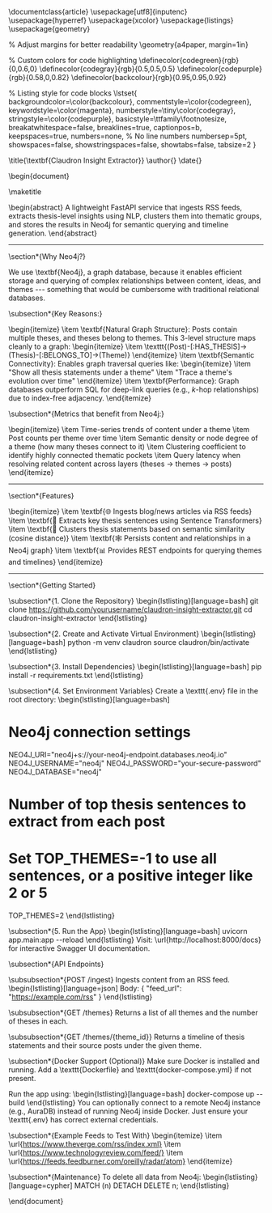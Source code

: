\documentclass{article}
\usepackage[utf8]{inputenc}
\usepackage{hyperref}
\usepackage{xcolor}
\usepackage{listings}
\usepackage{geometry}

% Adjust margins for better readability
\geometry{a4paper, margin=1in}

% Custom colors for code highlighting
\definecolor{codegreen}{rgb}{0,0.6,0}
\definecolor{codegray}{rgb}{0.5,0.5,0.5}
\definecolor{codepurple}{rgb}{0.58,0,0.82}
\definecolor{backcolour}{rgb}{0.95,0.95,0.92}

% Listing style for code blocks
\lstset{
  backgroundcolor=\color{backcolour},
  commentstyle=\color{codegreen},
  keywordstyle=\color{magenta},
  numberstyle=\tiny\color{codegray},
  stringstyle=\color{codepurple},
  basicstyle=\ttfamily\footnotesize,
  breakatwhitespace=false,
  breaklines=true,
  captionpos=b,
  keepspaces=true,
  numbers=none, % No line numbers
  numbersep=5pt,
  showspaces=false,
  showstringspaces=false,
  showtabs=false,
  tabsize=2
}

\title{\textbf{Claudron Insight Extractor}}
\author{}
\date{}

\begin{document}

\maketitle

\begin{abstract}
A lightweight FastAPI service that ingests RSS feeds, extracts thesis-level insights using NLP, clusters them into thematic groups, and stores the results in Neo4j for semantic querying and timeline generation.
\end{abstract}

---

\section*{Why Neo4j?}

We use \textbf{Neo4j}, a graph database, because it enables efficient storage and querying of complex relationships between content, ideas, and themes --- something that would be cumbersome with traditional relational databases.

\subsection*{Key Reasons:}

\begin{itemize}
    \item \textbf{Natural Graph Structure}: Posts contain multiple theses, and theses belong to themes. This 3-level structure maps cleanly to a graph:
    \begin{itemize}
        \item \texttt{(Post)-[:HAS\_THESIS]->(Thesis)-[:BELONGS\_TO]->(Theme)}
    \end{itemize}
    \item \textbf{Semantic Connectivity}: Enables graph traversal queries like:
    \begin{itemize}
        \item "Show all thesis statements under a theme"
        \item "Trace a theme's evolution over time"
    \end{itemize}
    \item \textbf{Performance}: Graph databases outperform SQL for deep-link queries (e.g., $k$-hop relationships) due to index-free adjacency.
\end{itemize}

\subsection*{Metrics that benefit from Neo4j:}

\begin{itemize}
    \item Time-series trends of content under a theme
    \item Post counts per theme over time
    \item Semantic density or node degree of a theme (how many theses connect to it)
    \item Clustering coefficient to identify highly connected thematic pockets
    \item Query latency when resolving related content across layers (theses $\rightarrow$ themes $\rightarrow$ posts)
\end{itemize}

---

\section*{Features}

\begin{itemize}
    \item \textbf{🌐 Ingests blog/news articles via RSS feeds}
    \item \textbf{🧠 Extracts key thesis sentences using Sentence Transformers}
    \item \textbf{🔗 Clusters thesis statements based on semantic similarity (cosine distance)}
    \item \textbf{🕸️ Persists content and relationships in a Neo4j graph}
    \item \textbf{📊 Provides REST endpoints for querying themes and timelines}
\end{itemize}

---

\section*{Getting Started}

\subsection*{1. Clone the Repository}
\begin{lstlisting}[language=bash]
git clone https://github.com/yourusername/claudron-insight-extractor.git
cd claudron-insight-extractor
\end{lstlisting}

\subsection*{2. Create and Activate Virtual Environment}
\begin{lstlisting}[language=bash]
python -m venv claudron
source claudron/bin/activate
\end{lstlisting}

\subsection*{3. Install Dependencies}
\begin{lstlisting}[language=bash]
pip install -r requirements.txt
\end{lstlisting}

\subsection*{4. Set Environment Variables}
Create a \texttt{.env} file in the root directory:
\begin{lstlisting}[language=bash]
# Neo4j connection settings
NEO4J_URI="neo4j+s://your-neo4j-endpoint.databases.neo4j.io"
NEO4J_USERNAME="neo4j"
NEO4J_PASSWORD="your-secure-password"
NEO4J_DATABASE="neo4j"

# Number of top thesis sentences to extract from each post
# Set TOP_THEMES=-1 to use all sentences, or a positive integer like 2 or 5
TOP_THEMES=2
\end{lstlisting}

\subsection*{5. Run the App}
\begin{lstlisting}[language=bash]
uvicorn app.main:app --reload
\end{lstlisting}
Visit: \url{http://localhost:8000/docs} for interactive Swagger UI documentation.

\subsection*{API Endpoints}

\subsubsection*{POST /ingest}
Ingests content from an RSS feed.
\begin{lstlisting}[language=json]
Body:
{
  "feed_url": "https://example.com/rss"
}
\end{lstlisting}

\subsubsection*{GET /themes}
Returns a list of all themes and the number of theses in each.

\subsubsection*{GET /themes/\{theme\_id\}}
Returns a timeline of thesis statements and their source posts under the given theme.

\subsection*{Docker Support (Optional)}
Make sure Docker is installed and running.
Add a \texttt{Dockerfile} and \texttt{docker-compose.yml} if not present.

Run the app using:
\begin{lstlisting}[language=bash]
docker-compose up --build
\end{lstlisting}
You can optionally connect to a remote Neo4j instance (e.g., AuraDB) instead of running Neo4j inside Docker. Just ensure your \texttt{.env} has correct external credentials.

\subsection*{Example Feeds to Test With}
\begin{itemize}
    \item \url{https://www.theverge.com/rss/index.xml}
    \item \url{https://www.technologyreview.com/feed/}
    \item \url{https://feeds.feedburner.com/oreilly/radar/atom}
\end{itemize}

\subsection*{Maintenance}
To delete all data from Neo4j:
\begin{lstlisting}[language=cypher]
MATCH (n) DETACH DELETE n;
\end{lstlisting}

\end{document}
